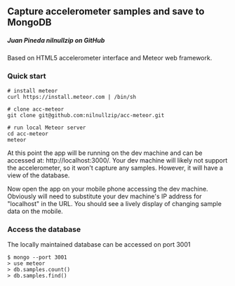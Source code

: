 Capture accelerometer samples and save to MongoDB
-------------------------------------------------
##### Juan Pineda nilnullzip on GitHub

Based on HTML5 accelerometer interface and Meteor web framework.

### Quick start

    # install meteor
    curl https://install.meteor.com | /bin/sh
    
    # clone acc-meteor
    git clone git@github.com:nilnullzip/acc-meteor.git
    
    # run local Meteor server
    cd acc-meteor
    meteor

At this point the app will be running on the dev machine and can be accessed at: http://localhost:3000/. Your dev machine will likely not support the accelerometer, so it won't capture any samples. However, it will have a view of the database.

Now open the app on your mobile phone accessing the dev machine. Obviously will need to substitute your dev machine's IP address for "localhost" in the URL. You should see a lively display of changing sample data on the mobile.

### Access the database

The locally maintained database can be accessed on port 3001

    $ mongo --port 3001
    > use meteor
    > db.samples.count()
    > db.samples.find()
